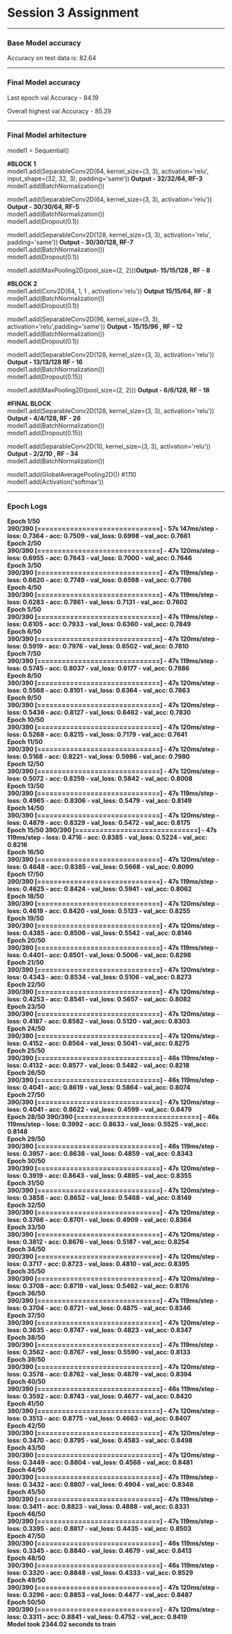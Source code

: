 <h1> Session 3 Assignment </h1><hr>
<h3> Base Model accuracy </h3> 
<p> Accuracy on test data is: 82.64 </p>
<hr>
<h3> Final Model accuracy </h3> 
<p> Last epoch val Accuracy - 84.19 </p>
<p> Overall highest val Accuracy - 85.29 </p>
<hr>
<h3> Final Model arhitecture </h3>
<p>
model1 = Sequential()<br>

<b> #BLOCK 1 </b><br>
model1.add(SeparableConv2D(64, kernel_size=(3, 3), activation='relu', input_shape=(32, 32, 3), padding='same'))<B>  Output - 32/32/64, RF-3 </B><br>
model1.add(BatchNormalization())<br>

model1.add(SeparableConv2D(64, kernel_size=(3, 3), activation='relu')) <b>Output - 30/30/64, RF-5</B><br>
model1.add(BatchNormalization())<br>
model1.add(Dropout(0.1))<br>

model1.add(SeparableConv2D(128, kernel_size=(3, 3), activation='relu', padding='same'))<B> Output - 30/30/128, RF-7</b><br>
model1.add(BatchNormalization())<br>
model1.add(Dropout(0.1))<br>

model1.add(MaxPooling2D(pool_size=(2, 2)))<B>Output- 15/15/128 , RF - 8</B><br> 

<b>#BLOCK 2</b><br>
model1.add(Conv2D(64, 1, 1 , activation='relu')) <B> Output 15/15/64, RF - 8</B><br>
model1.add(BatchNormalization())<br>
model1.add(Dropout(0.1))<br>

model1.add(SeparableConv2D(96, kernel_size=(3, 3), activation='relu',padding='same')) <B>Output - 15/15/96 , RF - 12</B><br>
model1.add(BatchNormalization())<br>
model1.add(Dropout(0.1))<br>

model1.add(SeparableConv2D(128, kernel_size=(3, 3), activation='relu')) <B>Output - 13/13/128 RF - 16</B><br>
model1.add(BatchNormalization())<br>
model1.add(Dropout(0.15))<br>

model1.add(MaxPooling2D(pool_size=(2, 2))) <B>Output - 6/6/128, RF - 18</b><br>

<b>#FINAL BLOCK</b><br>
model1.add(SeparableConv2D(128, kernel_size=(3, 3), activation='relu')) <b> Output - 4/4/128, RF - 26</B><br>
model1.add(BatchNormalization())<br>
model1.add(Dropout(0.15))<br>

model1.add(SeparableConv2D(10, kernel_size=(3, 3), activation='relu')) <B> Output - 2/2/10 , RF - 34 </B><br>
model1.add(BatchNormalization())<br>

model1.add(GlobalAveragePooling2D()) #1*1*10<br>
model1.add(Activation('softmax'))<br>
</p>
<hr>

<h3> Epoch Logs </h3>
<p><b>
 Epoch 1/50<br>
390/390 [==============================] - 57s 147ms/step - loss: 0.7364 - acc: 0.7509 - val_loss: 0.6998 - val_acc: 0.7661<br>
Epoch 2/50<br>
390/390 [==============================] - 47s 120ms/step - loss: 0.6955 - acc: 0.7643 - val_loss: 0.7000 - val_acc: 0.7646<br>
Epoch 3/50<br>
390/390 [==============================] - 47s 119ms/step - loss: 0.6620 - acc: 0.7749 - val_loss: 0.6598 - val_acc: 0.7786<br>
Epoch 4/50<br>
390/390 [==============================] - 47s 119ms/step - loss: 0.6283 - acc: 0.7861 - val_loss: 0.7131 - val_acc: 0.7602<br>
Epoch 5/50<br>
390/390 [==============================] - 47s 119ms/step - loss: 0.6105 - acc: 0.7933 - val_loss: 0.6360 - val_acc: 0.7849<br>
Epoch 6/50<br>
390/390 [==============================] - 47s 120ms/step - loss: 0.5919 - acc: 0.7976 - val_loss: 0.6502 - val_acc: 0.7810<br>
Epoch 7/50<br>
390/390 [==============================] - 47s 119ms/step - loss: 0.5745 - acc: 0.8037 - val_loss: 0.6177 - val_acc: 0.7886<br>
Epoch 8/50<br>
390/390 [==============================] - 47s 120ms/step - loss: 0.5568 - acc: 0.8101 - val_loss: 0.6364 - val_acc: 0.7863<br>
Epoch 9/50<br>
390/390 [==============================] - 47s 120ms/step - loss: 0.5436 - acc: 0.8127 - val_loss: 0.6462 - val_acc: 0.7830<br>
Epoch 10/50<br>
390/390 [==============================] - 47s 120ms/step - loss: 0.5268 - acc: 0.8215 - val_loss: 0.7179 - val_acc: 0.7641<br>
Epoch 11/50<br>
390/390 [==============================] - 47s 120ms/step - loss: 0.5168 - acc: 0.8221 - val_loss: 0.5986 - val_acc: 0.7980<br>
Epoch 12/50<br>
390/390 [==============================] - 47s 120ms/step - loss: 0.5072 - acc: 0.8259 - val_loss: 0.5842 - val_acc: 0.8008<br>
Epoch 13/50<br>
390/390 [==============================] - 47s 119ms/step - loss: 0.4965 - acc: 0.8306 - val_loss: 0.5479 - val_acc: 0.8149<br>
Epoch 14/50<br>
390/390 [==============================] - 47s 120ms/step - loss: 0.4879 - acc: 0.8329 - val_loss: 0.5472 - val_acc: 0.8175<br>
Epoch 15/50
390/390 [==============================] - 47s 119ms/step - loss: 0.4716 - acc: 0.8385 - val_loss: 0.5224 - val_acc: 0.8216<br>
Epoch 16/50<br>
390/390 [==============================] - 47s 120ms/step - loss: 0.4648 - acc: 0.8385 - val_loss: 0.5668 - val_acc: 0.8090<br>
Epoch 17/50<br>
390/390 [==============================] - 47s 119ms/step - loss: 0.4625 - acc: 0.8424 - val_loss: 0.5941 - val_acc: 0.8062<br>
Epoch 18/50<br>
390/390 [==============================] - 47s 120ms/step - loss: 0.4619 - acc: 0.8420 - val_loss: 0.5123 - val_acc: 0.8255<br>
Epoch 19/50<br>
390/390 [==============================] - 47s 120ms/step - loss: 0.4385 - acc: 0.8506 - val_loss: 0.5542 - val_acc: 0.8146<br>
Epoch 20/50<br>
390/390 [==============================] - 47s 119ms/step - loss: 0.4401 - acc: 0.8501 - val_loss: 0.5006 - val_acc: 0.8298<br>
Epoch 21/50<br>
390/390 [==============================] - 47s 120ms/step - loss: 0.4343 - acc: 0.8534 - val_loss: 0.5106 - val_acc: 0.8273<br>
Epoch 22/50<br>
390/390 [==============================] - 47s 120ms/step - loss: 0.4253 - acc: 0.8541 - val_loss: 0.5657 - val_acc: 0.8082<br>
Epoch 23/50<br>
390/390 [==============================] - 47s 120ms/step - loss: 0.4187 - acc: 0.8582 - val_loss: 0.5120 - val_acc: 0.8303<br>
Epoch 24/50<br>
390/390 [==============================] - 47s 120ms/step - loss: 0.4152 - acc: 0.8564 - val_loss: 0.5041 - val_acc: 0.8275<br>
Epoch 25/50<br>
390/390 [==============================] - 46s 119ms/step - loss: 0.4132 - acc: 0.8577 - val_loss: 0.5482 - val_acc: 0.8218<br>
Epoch 26/50<br>
390/390 [==============================] - 46s 119ms/step - loss: 0.4041 - acc: 0.8619 - val_loss: 0.5864 - val_acc: 0.8074<br>
Epoch 27/50<br>
390/390 [==============================] - 47s 120ms/step - loss: 0.4041 - acc: 0.8622 - val_loss: 0.4599 - val_acc: 0.8479<br>
Epoch 28/50
390/390 [==============================] - 46s 119ms/step - loss: 0.3992 - acc: 0.8633 - val_loss: 0.5525 - val_acc: 0.8148<br>
Epoch 29/50<br>
390/390 [==============================] - 46s 119ms/step - loss: 0.3957 - acc: 0.8638 - val_loss: 0.4859 - val_acc: 0.8343<br>
Epoch 30/50<br>
390/390 [==============================] - 47s 120ms/step - loss: 0.3919 - acc: 0.8643 - val_loss: 0.4895 - val_acc: 0.8355<br>
Epoch 31/50<br>
390/390 [==============================] - 47s 120ms/step - loss: 0.3858 - acc: 0.8652 - val_loss: 0.5468 - val_acc: 0.8149<br>
Epoch 32/50<br>
390/390 [==============================] - 47s 120ms/step - loss: 0.3766 - acc: 0.8701 - val_loss: 0.4909 - val_acc: 0.8364<br>
Epoch 33/50<br>
390/390 [==============================] - 47s 120ms/step - loss: 0.3812 - acc: 0.8676 - val_loss: 0.5187 - val_acc: 0.8254<br>
Epoch 34/50<br>
390/390 [==============================] - 47s 120ms/step - loss: 0.3717 - acc: 0.8723 - val_loss: 0.4810 - val_acc: 0.8395<br>
Epoch 35/50<br>
390/390 [==============================] - 47s 120ms/step - loss: 0.3708 - acc: 0.8719 - val_loss: 0.5462 - val_acc: 0.8176<br>
Epoch 36/50<br>
390/390 [==============================] - 47s 119ms/step - loss: 0.3704 - acc: 0.8721 - val_loss: 0.4875 - val_acc: 0.8346<br>
Epoch 37/50<br>
390/390 [==============================] - 47s 120ms/step - loss: 0.3635 - acc: 0.8747 - val_loss: 0.4823 - val_acc: 0.8347<br>
Epoch 38/50<br>
390/390 [==============================] - 47s 119ms/step - loss: 0.3562 - acc: 0.8767 - val_loss: 0.5590 - val_acc: 0.8133<br>
Epoch 39/50<br>
390/390 [==============================] - 47s 120ms/step - loss: 0.3578 - acc: 0.8762 - val_loss: 0.4879 - val_acc: 0.8394<br>
Epoch 40/50<br>
390/390 [==============================] - 46s 119ms/step - loss: 0.3592 - acc: 0.8743 - val_loss: 0.4677 - val_acc: 0.8420<br>
Epoch 41/50<br>
390/390 [==============================] - 47s 120ms/step - loss: 0.3513 - acc: 0.8775 - val_loss: 0.4663 - val_acc: 0.8407<br>
Epoch 42/50<br>
390/390 [==============================] - 47s 120ms/step - loss: 0.3470 - acc: 0.8795 - val_loss: 0.4583 - val_acc: 0.8498<br>
Epoch 43/50<br>
390/390 [==============================] - 47s 120ms/step - loss: 0.3449 - acc: 0.8804 - val_loss: 0.4568 - val_acc: 0.8481<br>
Epoch 44/50<br>
390/390 [==============================] - 47s 119ms/step - loss: 0.3432 - acc: 0.8807 - val_loss: 0.4904 - val_acc: 0.8348<br>
Epoch 45/50<br>
390/390 [==============================] - 47s 119ms/step - loss: 0.3411 - acc: 0.8823 - val_loss: 0.4888 - val_acc: 0.8331<br>
Epoch 46/50<br>
390/390 [==============================] - 47s 119ms/step - loss: 0.3395 - acc: 0.8817 - val_loss: 0.4435 - val_acc: 0.8503<br>
Epoch 47/50<br>
390/390 [==============================] - 46s 119ms/step - loss: 0.3345 - acc: 0.8840 - val_loss: 0.4679 - val_acc: 0.8413<br>
Epoch 48/50<br>
390/390 [==============================] - 46s 119ms/step - loss: 0.3320 - acc: 0.8848 - val_loss: 0.4333 - val_acc: 0.8529<br>
Epoch 49/50<br>
390/390 [==============================] - 47s 120ms/step - loss: 0.3296 - acc: 0.8853 - val_loss: 0.4477 - val_acc: 0.8487<br>
Epoch 50/50<br>
390/390 [==============================] - 47s 120ms/step - loss: 0.3311 - acc: 0.8841 - val_loss: 0.4752 - val_acc: 0.8419<br>
Model took 2344.02 seconds to train
</b></p>

